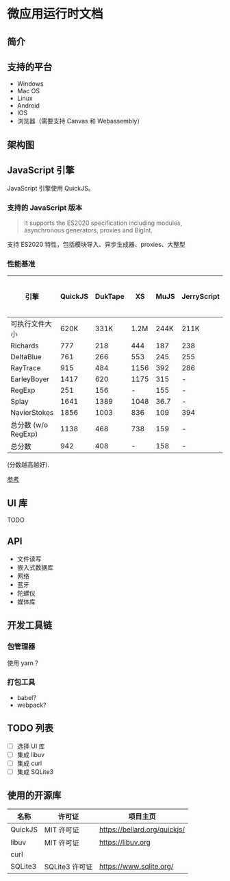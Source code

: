 # 微应用运行时文档

## 简介

## 支持的平台

- Windows
- Mac OS
- Linux
- Android
- IOS
- 浏览器（需要支持 Canvas 和 Webassembly）

## 架构图

## JavaScript 引擎

JavaScript 引擎使用 QuickJS。

### 支持的 JavaScript 版本

> It supports the ES2020 specification including modules, asynchronous generators, proxies and BigInt.

支持 ES2020 特性，包括模块导入、异步生成器、proxies、大整型

### 性能基准

| 引擎                | QuickJS | DukTape | XS   | MuJS | JerryScript | Hermes | V8 (不使用 JIT) | V8 (JIT) |
| ------------------- | ------- | ------- | ---- | ---- | ----------- | ------ | --------------- | -------- |
| 可执行文件大小      | 620K    | 331K    | 1.2M | 244K | 211K        | 27M    | 28M             | 28M      |
| Richards            | 777     | 218     | 444  | 187  | 238         | 818    | 1036            | 29745    |
| DeltaBlue           | 761     | 266     | 553  | 245  | 255         | 1090   | 884             | 34215    |
| RayTrace            | 915     | 484     | 1156 | 392  | 286         | 937    | 2989            | 69781    |
| EarleyBoyer         | 1417    | 620     | 1175 | 315  | -           | 1728   | 4583            | 48254    |
| RegExp              | 251     | 156     | -    | 155  | -           | 335    | 2142            | 7637     |
| Splay               | 1641    | 1389    | 1048 | 36.7 | -           | 1602   | 4303            | 26150    |
| NavierStokes        | 1856    | 1003    | 836  | 109  | 394         | 1522   | 1377            | 36766    |
| 总分数 (w/o RegExp) | 1138    | 468     | 738  | 159  | -           | 1127   | 1886            | 41576    |
| 总分数              | 942     | 408     | -    | 158  | -           | 968    | 1916            | 33640    |

(分数越高越好).

[参考](https://bellard.org/quickjs/bench.html)

## UI 库

TODO

## API

- 文件读写
- 嵌入式数据库
- 网络
- 蓝牙
- 陀螺仪
- 媒体库

## 开发工具链

### 包管理器

使用 yarn？

### 打包工具

- babel?
- webpack?

## TODO 列表

- [ ] 选择 UI 库
- [ ] 集成 libuv
- [ ] 集成 curl
- [ ] 集成 SQLite3

## 使用的开源库

| 名称    | 许可证         | 项目主页                     |
| ------- | -------------- | ---------------------------- |
| QuickJS | MIT 许可证     | https://bellard.org/quickjs/ |
| libuv   | MIT 许可证     | https://libuv.org            |
| curl    |                |                              |
| SQLite3 | SQLite3 许可证 | https://www.sqlite.org/      |
